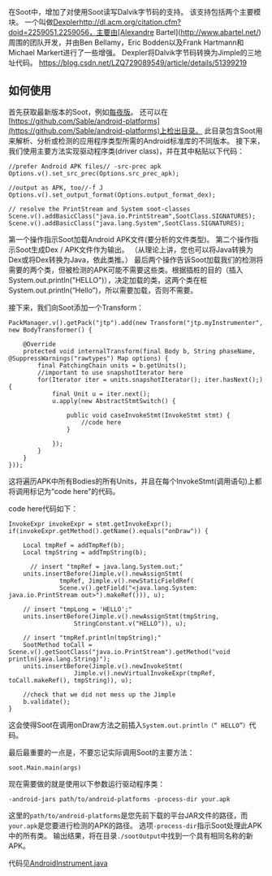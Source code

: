 在Soot中，增加了对使用Soot读写Dalvik字节码的支持。 该支持包括两个主要模块。 一个叫做[Dexpler](http://dl.acm.org/citation.cfm?doid=2259051.2259056)http://dl.acm.org/citation.cfm?doid=2259051.2259056，主要由[Alexandre Bartel](http://www.abartel.net/)周围的团队开发，并由Ben Bellamy，Eric Bodden以及Frank Hartmann和Michael Markert进行了一些增强。 Dexpler将Dalvik字节码转换为Jimple的三地址代码。
https://blog.csdn.net/LZQ729089549/article/details/51399219
## 如何使用
首先获取最新版本的Soot，例如[每夜版](https://soot-build.cs.uni-paderborn.de/public/origin/develop/soot/soot-develop/build/)。 还可以在[https://github.com/Sable/android-platforms](https://github.com/Sable/android-platforms)上检出目录。 此目录包含Soot用来解析、分析或检测的应用程序类型所需的Android标准库的不同版本。
接下来，我们使用主要方法实现驱动程序类(driver class)，并在其中粘贴以下代码：
```
//prefer Android APK files// -src-prec apk
Options.v().set_src_prec(Options.src_prec_apk);

//output as APK, too//-f J
Options.v().set_output_format(Options.output_format_dex);

// resolve the PrintStream and System soot-classes
Scene.v().addBasicClass("java.io.PrintStream",SootClass.SIGNATURES);
Scene.v().addBasicClass("java.lang.System",SootClass.SIGNATURES);
```
第一个操作指示Soot加载Android APK文件(要分析的文件类型)。
第二个操作指示Soot生成Dex / APK文件作为输出。 （从理论上讲，您也可以将Java转换为Dex或将Dex转换为Java，依此类推。）
最后两个操作告诉Soot加载我们的检测将需要的两个类，但被检测的APK可能不需要这些类。根据插桩的目的（插入System.out.println("HELLO")），决定加载的类，这两个类在桩System.out.println(“Hello”)，所以需要加载，否则不需要。

接下来，我们向Soot添加一个Transform：
```
PackManager.v().getPack("jtp").add(new Transform("jtp.myInstrumenter", new BodyTransformer() {

	@Override
	protected void internalTransform(final Body b, String phaseName, @SuppressWarnings("rawtypes") Map options) {
		final PatchingChain units = b.getUnits();		
		//important to use snapshotIterator here
		for(Iterator iter = units.snapshotIterator(); iter.hasNext();) {
			final Unit u = iter.next();
			u.apply(new AbstractStmtSwitch() {

				public void caseInvokeStmt(InvokeStmt stmt) {
					//code here
				}

			});
		}
	}
}));
```
这将遍历APK中所有Bodies的所有Units，并且在每个InvokeStmt(调用语句)上都将调用标记为“code here”的代码。

code here代码如下：
```
InvokeExpr invokeExpr = stmt.getInvokeExpr();
if(invokeExpr.getMethod().getName().equals("onDraw")) {

	Local tmpRef = addTmpRef(b);
	Local tmpString = addTmpString(b);

	  // insert "tmpRef = java.lang.System.out;"
    units.insertBefore(Jimple.v().newAssignStmt(
              tmpRef, Jimple.v().newStaticFieldRef(
              Scene.v().getField("<java.lang.System: java.io.PrintStream out>").makeRef())), u);

    // insert "tmpLong = 'HELLO';"
    units.insertBefore(Jimple.v().newAssignStmt(tmpString,
                  StringConstant.v("HELLO")), u);

    // insert "tmpRef.println(tmpString);"
    SootMethod toCall = Scene.v().getSootClass("java.io.PrintStream").getMethod("void     println(java.lang.String)");                    
    units.insertBefore(Jimple.v().newInvokeStmt(
                  Jimple.v().newVirtualInvokeExpr(tmpRef, toCall.makeRef(), tmpString)), u);

    //check that we did not mess up the Jimple
    b.validate();
}
```
这会使得Soot在调用onDraw方法之前插入```System.out.println（“ HELLO”）```代码。

最后最重要的一点是，不要忘记实际调用Soot的主要方法：
```
soot.Main.main(args)
```
现在需要做的就是使用以下参数运行驱动程序类：
```
-android-jars path/to/android-platforms -process-dir your.apk
```
这里的```path/to/android-platforms```是您先前下载的平台JAR文件的路径，而```your.apk```是您要进行检测的APK的路径。 选项```-process-dir```指示Soot处理此APK中的所有类。 输出结果，将在目录```./sootOutput```中找到一个具有相同名称的新APK。

代码见[AndroidInstrument.java](https://github.com/wowhhh/soot/blob/master/wiki/04_A%20Few%20Uses%20of%20Soot/AndroidInstrument.java)

